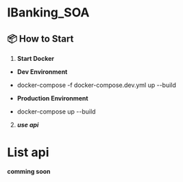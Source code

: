 # IBanking_SOA

## 📦 How to Start

1. **Start Docker**

- **Dev Environment**
- docker-compose -f docker-compose.dev.yml up --build

- **Production Environment**
- docker-compose up --build

2. **_use api_**

# List api

**comming soon**
